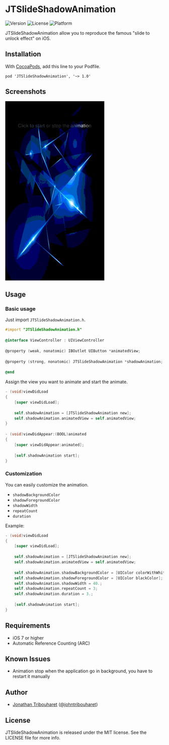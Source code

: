JTSlideShadowAnimation
======================

![Version](https://img.shields.io/cocoapods/v/JTSlideShadowAnimation.svg)
![License](https://img.shields.io/cocoapods/l/JTSlideShadowAnimation.svg)
![Platform](https://img.shields.io/cocoapods/p/JTSlideShadowAnimation.svg)

JTSlideShadowAnimation allow you to reproduce the famous "slide to unlock effect" on iOS.

## Installation

With [CocoaPods](http://cocoapods.org/), add this line to your Podfile.

	pod 'JTSlideShadowAnimation', '~> 1.0'


## Screenshots

![Example](./Screens/example.gif "Example View")

## Usage

### Basic usage

Just import `JTSlideShadowAnimation.h`.

```objective-c
#import "JTSlideShadowAnimation.h"

@interface ViewController : UIViewController

@property (weak, nonatomic) IBOutlet UIButton *animatedView;

@property (strong, nonatomic) JTSlideShadowAnimation *shadowAnimation;

@end
```

Assign the view you want to animate and start the animate.

```objective-c
- (void)viewDidLoad
{
    [super viewDidLoad];
 
    self.shadowAnimation = [JTSlideShadowAnimation new];
    self.shadowAnimation.animatedView = self.animatedView;
}

- (void)viewDidAppear:(BOOL)animated
{
    [super viewDidAppear:animated];

    [self.shadowAnimation start];
}
```

### Customization

You can easily customize the animation.

- `shadowBackgroundColor`
- `shadowForegroundColor`
- `shadowWidth`
- `repeatCount`
- `duration`

Example:

```objective-c
- (void)viewDidLoad
{
    [super viewDidLoad];
 
    self.shadowAnimation = [JTSlideShadowAnimation new];
    self.shadowAnimation.animatedView = self.animatedView;

    self.shadowAnimation.shadowBackgroundColor = [UIColor colorWithWhite:0. alpha:.3];
    self.shadowAnimation.shadowForegroundColor = [UIColor blackColor];
    self.shadowAnimation.shadowWidth = 40.;
    self.shadowAnimation.repeatCount = 3;
    self.shadowAnimation.duration = 3.;

    [self.shadowAnimation start];
}
```

## Requirements

- iOS 7 or higher
- Automatic Reference Counting (ARC)

## Known Issues

- Animation stop when the application go in background, you have to restart it manually

## Author

- [Jonathan Tribouharet](https://github.com/jonathantribouharet) ([@johntribouharet](https://twitter.com/johntribouharet))

## License

JTSlideShadowAnimation is released under the MIT license. See the LICENSE file for more info.
